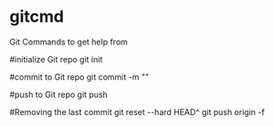 # gitcmd
Git Commands to get help from


#initialize Git repo
git init

#commit to Git repo
git commit -m "<message here>"
 
#push to Git repo
git push

#Removing the last commit
git reset --hard HEAD^
git push origin -f



